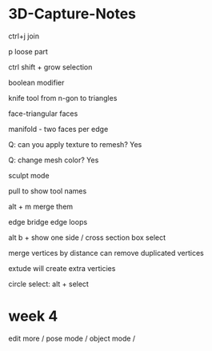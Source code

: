 # 3D-Capture-Notes

ctrl+j join

p loose part

ctrl shift + grow selection 

boolean modifier

knife tool from n-gon to triangles

face-triangular faces

manifold - two faces per edge

Q: can you apply texture to remesh? Yes

Q: change mesh color? Yes
  
sculpt mode

pull to show tool names

alt + m merge them

edge bridge edge loops

alt b + show one side / cross section box select

merge vertices by distance can remove duplicated vertices

extude will create extra verticies

circle select: alt + select

# week 4

edit more / pose mode / object mode / 
